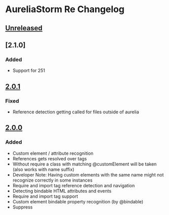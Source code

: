 # AureliaStorm Re Changelog

## [Unreleased]

## [2.1.0]

### Added

- Support for 251

## [2.0.1]

### Fixed

- Reference detection getting called for files outside of aurelia

## [2.0.0]

### Added

- Custom element / attribute recognition
- References gets resolved over <require from=""> tags
- Without require a class with matching @customElement will be taken (also works with name suffix)
- Developer Note: Having custom elements with the same name might not recognize correctly in some instances
- Require and import tag reference detection and navigation
- Detecting bindable HTML attributes and events
- Require and import tag support
- Custom element bindable property recognition (by @bindable)
- Suppress <template> and <require> element warnings

## [1.2.1]

### Changed

- Support older versions

## [1.2.0]

### Added

- Support <let> element recognition
- Support the `else` attribute
- Adds support for `promise.bind` recognition

### Fixed

- Remove deprecated getDependencies Call
- Remove deprecated getBaseDir call

[Unreleased]: https://github.com/Readock/AureliaStormRe/compare/v2.0.1...HEAD

[2.0.1]: https://github.com/Readock/AureliaStormRe/compare/v2.0.0...v2.0.1

[2.0.0]: https://github.com/Readock/AureliaStormRe/compare/v1.2.1...v2.0.0

[1.2.1]: https://github.com/Readock/AureliaStormRe/compare/v1.2.0...v1.2.1

[1.2.0]: https://github.com/Readock/AureliaStormRe/commits/v1.2.0
